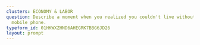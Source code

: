 ```yaml
---
clusters: ECONOMY & LABOR
question: Describe a moment when you realized you couldn't live without your
  mobile phone.
typeform_id: 01HKWXZHND6AHEGRK7BBG6JD26
layout: prompt
---
```

